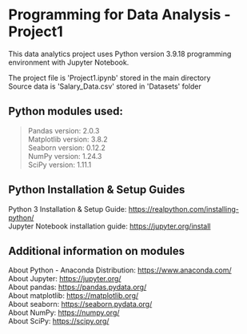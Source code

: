 # Programming for Data Analysis - Project1<br>

This data analytics project uses Python version 3.9.18 programming environment with Jupyter Notebook. <br>

The project file is 'Project1.ipynb' stored in the main directory<br>
Source data is 'Salary_Data.csv' stored in 'Datasets' folder<br>

## Python modules used:<br>
>Pandas version: 2.0.3<br>
>Matplotlib version: 3.8.2<br>
>Seaborn version: 0.12.2<br>
>NumPy version: 1.24.3<br>
>SciPy version: 1.11.1<br>

## Python Installation & Setup Guides<br>
Python 3 Installation & Setup Guide: https://realpython.com/installing-python/<br>
Jupyter Notebook installation guide: https://jupyter.org/install<br>

## Additional information on modules<br>
About Python - Anaconda Distribution: https://www.anaconda.com/<br>
About Jupyter: https://jupyter.org/<br>
About pandas: https://pandas.pydata.org/<br>
About matplotlib: https://matplotlib.org/<br>
About seaborn: https://seaborn.pydata.org/<br>
About NumPy: https://numpy.org/<br>
About SciPy: https://scipy.org/<br>